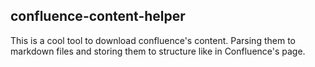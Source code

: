 
confluence-content-helper
-------------------------

This is a cool tool to download confluence's content. Parsing them to markdown files and storing them to structure like in Confluence's page.
